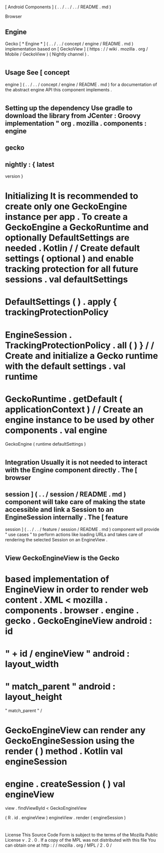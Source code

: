 #
[
Android
Components
]
(
.
.
/
.
.
/
.
.
/
README
.
md
)
>
Browser
>
Engine
-
Gecko
[
*
Engine
*
]
(
.
.
/
.
.
/
concept
/
engine
/
README
.
md
)
implementation
based
on
[
GeckoView
]
(
https
:
/
/
wiki
.
mozilla
.
org
/
Mobile
/
GeckoView
)
(
Nightly
channel
)
.
#
#
Usage
See
[
concept
-
engine
]
(
.
.
/
.
.
/
concept
/
engine
/
README
.
md
)
for
a
documentation
of
the
abstract
engine
API
this
component
implements
.
#
#
#
Setting
up
the
dependency
Use
gradle
to
download
the
library
from
JCenter
:
Groovy
implementation
"
org
.
mozilla
.
components
:
engine
-
gecko
-
nightly
:
{
latest
-
version
}
#
#
#
Initializing
It
is
recommended
to
create
only
one
GeckoEngine
instance
per
app
.
To
create
a
GeckoEngine
a
GeckoRuntime
and
optionally
DefaultSettings
are
needed
.
Kotlin
/
/
Create
default
settings
(
optional
)
and
enable
tracking
protection
for
all
future
sessions
.
val
defaultSettings
=
DefaultSettings
(
)
.
apply
{
trackingProtectionPolicy
=
EngineSession
.
TrackingProtectionPolicy
.
all
(
)
}
/
/
Create
and
initialize
a
Gecko
runtime
with
the
default
settings
.
val
runtime
=
GeckoRuntime
.
getDefault
(
applicationContext
)
/
/
Create
an
engine
instance
to
be
used
by
other
components
.
val
engine
=
GeckoEngine
(
runtime
defaultSettings
)
#
#
#
Integration
Usually
it
is
not
needed
to
interact
with
the
Engine
component
directly
.
The
[
browser
-
session
]
(
.
.
/
session
/
README
.
md
)
component
will
take
care
of
making
the
state
accessible
and
link
a
Session
to
an
EngineSession
internally
.
The
[
feature
-
session
]
(
.
.
/
.
.
/
feature
/
session
/
README
.
md
)
component
will
provide
"
use
cases
"
to
perform
actions
like
loading
URLs
and
takes
care
of
rendering
the
selected
Session
on
an
EngineView
.
#
#
#
View
GeckoEngineView
is
the
Gecko
-
based
implementation
of
EngineView
in
order
to
render
web
content
.
XML
<
mozilla
.
components
.
browser
.
engine
.
gecko
.
GeckoEngineView
android
:
id
=
"
+
id
/
engineView
"
android
:
layout_width
=
"
match_parent
"
android
:
layout_height
=
"
match_parent
"
/
>
GeckoEngineView
can
render
any
GeckoEngineSession
using
the
render
(
)
method
.
Kotlin
val
engineSession
=
engine
.
createSession
(
)
val
engineView
=
view
.
findViewById
<
GeckoEngineView
>
(
R
.
id
.
engineView
)
engineView
.
render
(
engineSession
)
#
#
License
This
Source
Code
Form
is
subject
to
the
terms
of
the
Mozilla
Public
License
v
.
2
.
0
.
If
a
copy
of
the
MPL
was
not
distributed
with
this
file
You
can
obtain
one
at
http
:
/
/
mozilla
.
org
/
MPL
/
2
.
0
/
